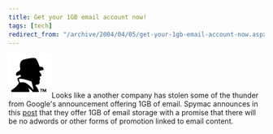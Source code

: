 ```yaml
---
title: Get your 1GB email account now!
tags: [tech]
redirect_from: "/archive/2004/04/05/get-your-1gb-email-account-now.aspx/"
---
```


![](/assets/images/spymaclogo.gif)Looks like a another company has stolen some
of the thunder from Google's announcement offering 1GB of email. Spymac
announces in this
[post](http://www.spymac.com/forums/showthread.php?threadid=70497) that
they offer 1GB of email storage with a promise that there will be no
adwords or other forms of promotion linked to email content.

